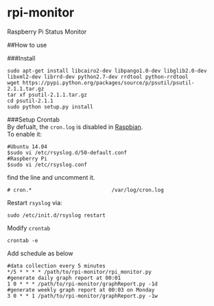 rpi-monitor
===========

Raspberry Pi Status Monitor

##How to use  

###Install  

    sudo apt-get install libcairo2-dev libpango1.0-dev libglib2.0-dev libxml2-dev librrd-dev python2.7-dev rrdtool python-rrdtool  
    wget https://pypi.python.org/packages/source/p/psutil/psutil-2.1.1.tar.gz  
    tar xf psutil-2.1.1.tar.gz  
    cd psutil-2.1.1  
    sudo python setup.py install  

###Setup Crontab  
By defualt, the `cron.log` is disabled in [Raspbian](http://www.raspbian.org/).  
To enable it:  

    #Ubuntu 14.04
    $sudo vi /etc/rsyslog.d/50-default.conf
    #Raspberry Pi
    $sudo vi /etc/rsyslog.conf

find the line and uncomment it.  

    # cron.*                          /var/log/cron.log

Restart `rsyslog` via:  

    sudo /etc/init.d/rsyslog restart  

Modify `crontab`  

    crontab -e  

Add schedule as below 

    #data collection every 5 minutes
    */5 * * * * /path/to/rpi-monitor/rpi_monitor.py
    #generate daily graph report at 00:01
    1 0 * * * /path/to/rpi-monitor/graphReport.py -1d 
    #generate weekly graph report at 00:03 on Monday
    3 0 * * 1 /path/to/rpi-monitor/graphReport.py -1w

